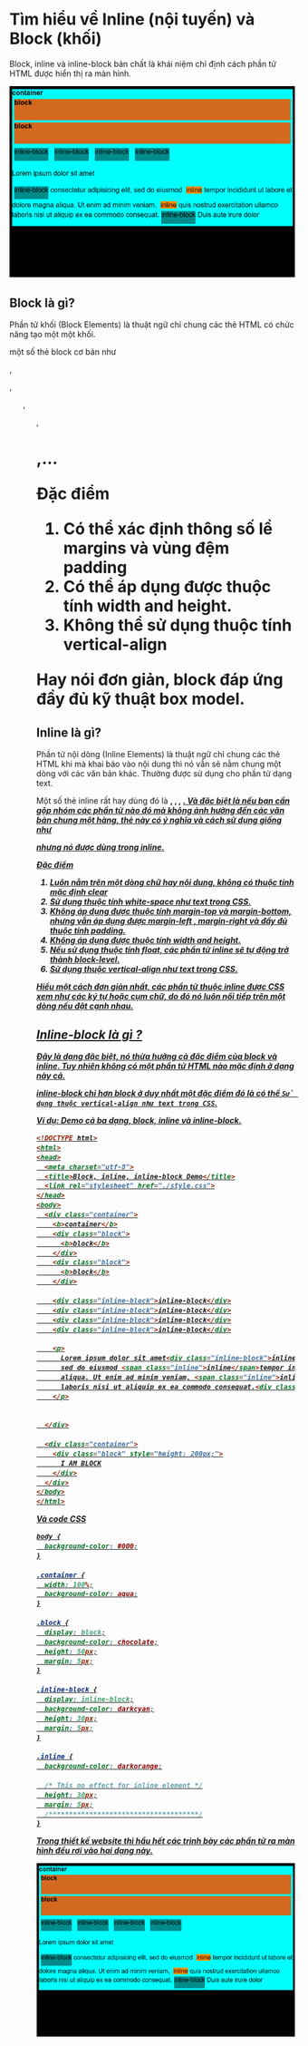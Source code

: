 # Tìm hiểu về  Inline (nội tuyến) và Block (khối)


Block, inline và inline-block bản chất là khái niệm chỉ định cách phần tử HTML được hiển thị ra màn hình.

![Demo cách hiển thị block, inline,inline-block](./images/block-inline-inline-block.png)


## Block là gì?

Phần tử khối (Block Elements) là thuật ngữ chỉ chung các thẻ HTML có chức năng tạo một một khối.

một số thẻ block cơ bản như <div>, <p>, <ul>, <ol>, <h1>,…

**Đặc điểm**

1) Có thể xác định thông số lề  margins và vùng đệm padding
2) Có thể áp dụng được thuộc tính width and height.
3) Không thể sử dụng thuộc tính vertical-align

Hay nói đơn giản, block đáp ứng đầy đủ kỹ thuật box model.

## Inline là gì?

Phần tử nội dòng (Inline Elements) là thuật ngữ chỉ chung các thẻ HTML khi mà khai báo vào nội dung thì nó vẫn sẽ nằm chung một dòng với các văn bản khác. Thường được sử dụng cho phần tử dạng text.

Một số thẻ inline rất hay dùng đó là <b>, <strong>, <i>, <u>. Và đặc biệt là <span> nếu bạn cần gộp nhóm các phần tử nào đó mà không ảnh hưởng đến các văn bản chung một hàng, thẻ <span> này có ý nghĩa và cách sử dụng giống như <div> nhưng nó được dùng trong inline.

**Đặc điểm**

1) Luôn nằm trên một dòng chữ hay nội dung, không có thuộc tính mặc định clear
2) Sử dụng thuộc tính white-space như text trong CSS.
3) Không áp dụng được thuộc tính margin-top và margin-bottom, nhưng vẫn áp dụng được margin-left , margin-right và đầy đủ thuộc tính padding.
4) Không áp dụng được thuộc tính width and height.
5) Nếu sử dụng thuộc tính float, các phần tử inline sẽ tự động trở thành block-level.
6) Sử dụng thuộc vertical-align như text trong CSS.


Hiểu một cách đơn giản nhất, các phần tử thuộc inline được CSS xem như các ký tự hoặc cụm chữ, do đó nó luôn nối tiếp trên một dòng nếu đặt cạnh nhau.


## Inline-block là gì ?

Đây là dạng đặc biệt, nó thừa hưởng cả đặc điểm của block và inline. Tuy nhiên không có một phần tử HTML nào mặc định ở dạng này cả.

**inline-block chỉ hơn block ở duy nhất một đặc điểm** đó là có thể `Sử dụng thuộc vertical-align như text trong CSS`.


**Ví dụ**: Demo cả ba dạng, block, inline và inline-block.

```html
<!DOCTYPE html>
<html>
<head>
  <meta charset="utf-8">
  <title>Block, inline, inline-block Demo</title>
  <link rel="stylesheet" href="./style.css">
</head>
<body>
  <div class="container">
    <b>container</b>
    <div class="block">
      <b>block</b>
    </div>
    <div class="block">
      <b>block</b>
    </div>

    <div class="inline-block">inline-block</div>
    <div class="inline-block">inline-block</div>
    <div class="inline-block">inline-block</div>
    <div class="inline-block">inline-block</div>

    <p>
      Lorem ipsum dolor sit amet<div class="inline-block">inline-block</div>consectetur adipisicing elit,
      sed do eiusmod <span class="inline">inline</span>tempor incididunt ut labore et dolore magna
      aliqua. Ut enim ad minim veniam, <span class="inline">inline</span>quis nostrud exercitation ullamco
      laboris nisi ut aliquip ex ea commodo consequat.<div class="inline-block">inline-block</div>Duis aute irure dolor
    </p>


  </div>

  <div class="container">
    <div class="block" style="height: 200px;">
      I AM BLOCK
    </div>
  </div>
</body>
</html>
```

Và code CSS

```css
body {
  background-color: #000;
}

.container {
  width: 100%;
  background-color: aqua;
}

.block {
  display: block;
  background-color: chocolate;
  height: 50px;
  margin: 5px;
}

.inline-block {
  display: inline-block;
  background-color: darkcyan;
  height: 30px;
  margin: 5px;
}

.inline {
  background-color: darkorange;

  /* This no effect for inline element */
  height: 30px;
  margin: 5px;
  /*************************************/
}
```

Trong thiết kế website thì hầu hết các trình bày các phần tử ra màn hình đều rơi vào hai dạng này.

![Demo wireframe](./images/block-inline-inline-block.png)
